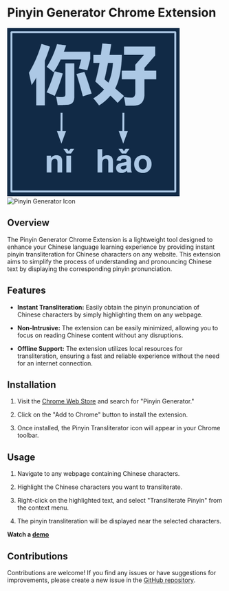 # Pinyin Generator Chrome Extension
![image](Pinyin%20Generator%20Icon.png)
![Pinyin Generator Icon](https://github.com/user-attachments/assets/fbfdbdd7-abf0-4c1f-bfea-db9e091dc740)

## Overview

The Pinyin Generator Chrome Extension is a lightweight tool designed to enhance your Chinese language learning experience by providing instant pinyin transliteration for Chinese characters on any website. This extension aims to simplify the process of understanding and pronouncing Chinese text by displaying the corresponding pinyin pronunciation.

## Features

- **Instant Transliteration:** Easily obtain the pinyin pronunciation of Chinese characters by simply highlighting them on any webpage.

- **Non-Intrusive:** The extension can be easily minimized, allowing you to focus on reading Chinese content without any disruptions.

- **Offline Support:** The extension utilizes local resources for transliteration, ensuring a fast and reliable experience without the need for an internet connection.

## Installation

1. Visit the [Chrome Web Store](https://chrome.google.com/webstore) and search for "Pinyin Generator."

2. Click on the "Add to Chrome" button to install the extension.

3. Once installed, the Pinyin Transliterator icon will appear in your Chrome toolbar.

## Usage

1. Navigate to any webpage containing Chinese characters.

2. Highlight the Chinese characters you want to transliterate.

3. Right-click on the highlighted text, and select "Transliterate Pinyin" from the context menu.

4. The pinyin transliteration will be displayed near the selected characters.

**Watch a [demo](https://www.youtube.com/watch?v=zxXfNHmlUfg&ab_channel=PinyinGenerator)**

## Contributions

Contributions are welcome! If you find any issues or have suggestions for improvements, please create a new issue in the [GitHub repository](https://github.com/Charlie195/pinyin-generator).
